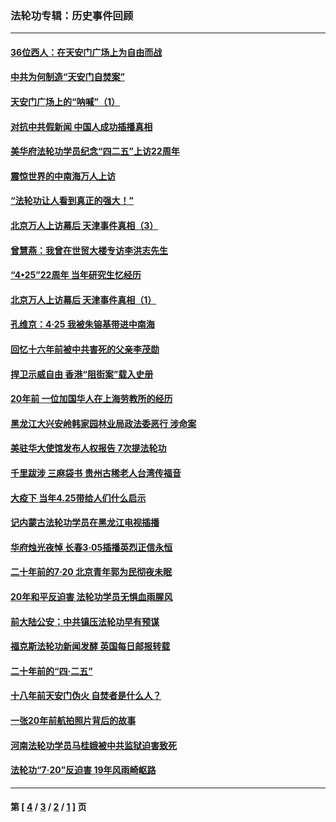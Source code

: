 ### 法轮功专辑：历史事件回顾
---
#### [36位西人：在天安门广场上为自由而战](../../pages/nf5793/n13390029.md?06240430) 
#### [中共为何制造“天安门自焚案”](../../pages/nf5793/n13183270.md?06240430) 
#### [天安门广场上的“呐喊”（1）](../../pages/nf5793/n13105277.md?06240430) 
#### [对抗中共假新闻 中国人成功插播真相](../../pages/nf5793/n12910618.md?06240430) 
#### [美华府法轮功学员纪念“四二五”上访22周年](../../pages/nf5793/n12904445.md?06240430) 
#### [震惊世界的中南海万人上访](../../pages/nf5793/n12903976.md?06240430) 
#### [“法轮功让人看到真正的强大！”](../../pages/nf5793/n12903195.md?06240430) 
#### [北京万人上访幕后 天津事件真相（3）](../../pages/nf5793/n12902807.md?06240430) 
#### [曾慧燕：我曾在世贸大楼专访李洪志先生](../../pages/nf5793/n12898729.md?06240430) 
#### [“4•25”22周年 当年研究生忆经历](../../pages/nf5793/n12894152.md?06240430) 
#### [北京万人上访幕后 天津事件真相（1）](../../pages/nf5793/n12885174.md?06240430) 
#### [孔维京：4·25 我被朱镕基带进中南海](../../pages/nf5793/n12864987.md?06240430) 
#### [回忆十六年前被中共害死的父亲李茂勋](../../pages/nf5793/n12880270.md?06240430) 
#### [捍卫示威自由 香港“阻街案”载入史册](../../pages/nf5793/n12811245.md?06240430) 
#### [20年前 一位加国华人在上海劳教所的经历](../../pages/nf5793/n12707932.md?06240430) 
#### [黑龙江大兴安岭韩家园林业局政法委恶行 涉命案](../../pages/nf5793/n12622815.md?06240430) 
#### [美驻华大使馆发布人权报告 7次提法轮功](../../pages/nf5793/n12520541.md?06240430) 
#### [千里跋涉 三麻袋书 贵州古稀老人台湾传福音](../../pages/nf5793/n12198750.md?06240430) 
#### [大疫下 当年4.25带给人们什么启示](../../pages/nf5793/n12058565.md?06240430) 
#### [记内蒙古法轮功学员在黑龙江电视插播](../../pages/nf5793/n11699194.md?06240430) 
#### [华府烛光夜悼 长春3·05插播英烈正信永恒](../../pages/nf5793/n11397432.md?06240430) 
#### [二十年前的7·20 北京青年郭为民彻夜未眠](../../pages/nf5793/n11354195.md?06240430) 
#### [20年和平反迫害 法轮功学员无惧血雨腥风](../../pages/nf5793/n11348279.md?06240430) 
#### [前大陆公安：中共镇压法轮功早有预谋](../../pages/nf5793/n11352168.md?06240430) 
#### [福克斯法轮功新闻发酵  英国每日邮报转载](../../pages/nf5793/n11285952.md?06240430) 
#### [二十年前的“四·二五”](../../pages/nf5793/n11207639.md?06240430) 
#### [十八年前天安门伪火 自焚者是什么人？](../../pages/nf5793/n10996556.md?06240430) 
#### [一张20年前航拍照片背后的故事](../../pages/nf5793/n10693797.md?06240430) 
#### [河南法轮功学员马桂娥被中共监狱迫害致死](../../pages/nf5793/n10684974.md?06240430) 
#### [法轮功“7‧20”反迫害 19年风雨崎岖路](../../pages/nf5793/n10570834.md?06240430) 

---
#### 第 [ [4](./4.md?06240430) / [3](./3.md?06240430) / [2](./2.md?06240430) / [1](./1.md?06240430) ] 页

